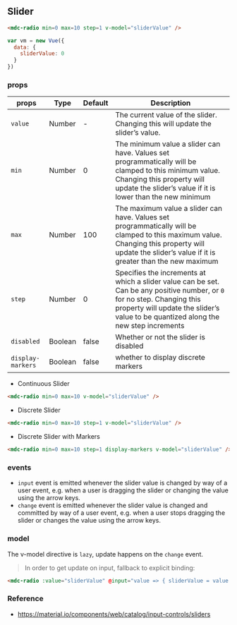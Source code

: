 ## Slider

```html
<mdc-radio min=0 max=10 step=1 v-model="sliderValue" />
```

```javascript
var vm = new Vue({
  data: {
    sliderValue: 0
  }
})
```


### props

| props | Type | Default | Description |
|-------|------|---------|-------------|
|`value`|Number| - | The current value of the slider. Changing this will update the slider’s value. |
|`min`|Number| 0 | The minimum value a slider can have. Values set programmatically will be clamped to this minimum value. Changing this property will update the slider’s value if it is lower than the new minimum |
|`max`|Number| 100 |  The maximum value a slider can have. Values set programmatically will be clamped to this maximum value. Changing this property will update the slider’s value if it is greater than the new maximum |
|`step`|Number| 0| Specifies the increments at which a slider value can be set. Can be any positive number, or `0` for no step. Changing this property will update the slider’s value to be quantized along the new step increments |
|`disabled`| Boolean|false| Whether or not the slider is disabled |
|`display-markers`| Boolean|false| whether to display discrete markers |

- Continuous Slider

```html
<mdc-radio min=0 max=10 v-model="sliderValue" />
```

- Discrete Slider

```html
<mdc-radio min=0 max=10 step=1 v-model="sliderValue" />
```

- Discrete Slider with Markers

```html
<mdc-radio min=0 max=10 step=1 display-markers v-model="sliderValue" />
```

### events

- `input` event is emitted whenever the slider value is changed by way of a user event, e.g. when a user is dragging the slider or changing the value using the arrow keys. 
- `change` event is emitted whenever the slider value is changed and committed by way of a user event, e.g. when a user stops dragging the slider or changes the value using the arrow keys.

### model

The v-model directive is `lazy`,  update happens on the `change` event.  

> In order to get update on input, fallback to explicit binding:
```html
<mdc-radio :value="sliderValue" @input="value => { sliderValue = value }" />
```

### Reference
- https://material.io/components/web/catalog/input-controls/sliders


